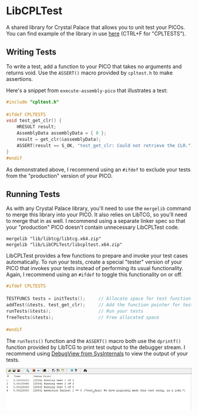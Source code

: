 # LibCPLTest

A shared library for Crystal Palace that allows you to unit test your PICOs. You can find example of the library in use [here](https://github.com/ofasgard/execute-assembly-pico/blob/main/src/execute_assembly.c) (CTRL+F for "CPLTESTS").

## Writing Tests

To write a test, add a function to your PICO that takes no arguments and returns void. Use the `ASSERT()` macro provided by `cpltest.h` to make assertions.

Here's a snippet from `execute-assembly-pico` that illustrates a test:

```c
#include "cpltest.h"

#ifdef CPLTESTS
void test_get_clr() {
	HRESULT result;
	AssemblyData assemblyData = { 0 };
	result = get_clr(&assemblyData);
	ASSERT(result == S_OK, "test_get_clr: Could not retrieve the CLR.");
}
#endif
```

As demonstrated above, I recommend using an `#ifdef` to exclude your tests from the "production" version of your PICO.

## Running Tests

As with any Crystal Palace library, you'll need to use the `mergelib` command to merge this library into your PICO. It also relies on LibTCG, so you'll need to merge that in as well. I recommend using a separate linker spec so that your "production" PICO doesn't contain unnecessary LibCPLTest code.

```text
mergelib "lib/libtcg/libtcg.x64.zip"
mergelib "lib/LibCPLTest/libcpltest.x64.zip"
```

LibCPLTest provides a few functions to prepare and invoke your test cases automatically. To run your tests, create a special "tester" version of your PICO that invokes your tests instead of performing its usual functionality. Again, I recommend using an `#ifdef` to toggle this functionality on or off.

```c
#ifdef CPLTESTS

TESTFUNCS tests = initTests();     // Allocate space for test function pointers
addTest(&tests, test_get_clr);     // Add the function pointer for test_get_clr()
runTests(&tests);                  // Run your tests
freeTests(&tests);                 // Free allocated space

#endif
```

The `runTests()` function and the `ASSERT()` macro both use the `dprintf()` function provided by LibTCG to print test output to the debugger stream. I recommend using [DebugView from SysInternals](https://learn.microsoft.com/en-us/sysinternals/downloads/debugview) to view the output of your tests.

![A screenshot of the library in action, printing test output to DebugView.](img/screenshot.jpg)
